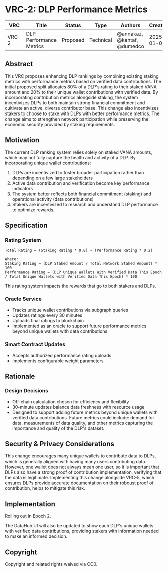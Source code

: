 # VRC-2: DLP Performance Metrics

| VRC   | Title                   | Status | Type      | Authors              | Created    |
|-------|-------------------------|--------|-----------|----------------------|------------|
| VRC-2 | DLP Performance Metrics | Proposed  | Technical | @annakaz, @kahtaf, @dumedco | 2025-01-01 |

## Abstract

This VRC proposes enhancing DLP rankings by combining existing staking metrics with performance metrics based on verified data contributions. The initial proposed split allocates 80% of a DLP's rating to their staked VANA amount and 20% to their unique wallet contributions with verified data. By incorporating contribution metrics alongside staking, the system incentivizes DLPs to both maintain strong financial commitment and cultivate an active, diverse contributor base. This change also incentivizes stakers to choose to stake with DLPs with better performance metrics. The change aims to strengthen network participation while preserving the economic security provided by staking requirements.

## Motivation

The current DLP ranking system relies solely on staked VANA amounts, which may not fully capture the health and activity of a DLP. By incorporating unique wallet contributions:

1. DLPs are incentivized to foster broader participation rather than depending on a few large stakeholders
2. Active data contribution and verification become key performance indicators
3. The system better reflects both financial commitment (staking) and operational activity (data contributions)
4. Stakers are incentivized to research and understand DLP performance to optimize rewards. 

## Specification

### Rating System
```
Total Rating = (Staking Rating * 0.8) + (Performance Rating * 0.2)

Where:
Staking Rating = (DLP Staked Amount / Total Network Staked Amount) * 100
Performance Rating = (DLP Unique Wallets With Verified Data This Epoch / Total Unique Wallets with Verified Data This Epoch) * 100
```

This rating system impacts the rewards that go to both stakers and DLPs. 

### Oracle Service
- Tracks unique wallet contributions via subgraph queries
- Updates ratings every 30 minutes
- Uploads final ratings to blockchain
- Implemented as an oracle to support future performance metrics beyond unique wallets with data contributions

### Smart Contract Updates
- Accepts authorized performance rating uploads
- Implements configurable weight parameters

## Rationale

### Design Decisions
- Off-chain calculation chosen for efficiency and flexibility
- 30-minute updates balance data freshness with resource usage
- Designed to support adding future metrics beyond unique wallets with verified data contributions. Future metrics could include: demand for data, measurements of data quality, and other metrics capturing the importance and quality of the DLP's dataset.

## Security & Privacy Considerations

This change encourages many unique wallets to contribute data to DLPs, which is generally aligned with having many users contributing data. However, one wallet does not always mean one user, so it is important that DLPs also have a strong proof of contribution implementation, verifying that the data is legitimate. Implementing this change alongside VRC-5, which ensures DLPs provide accurate documentation on their roboust proof of contribution, helps to mitigate this risk. 

## Implementation

Rolling out in Epoch 2.

The DataHub UI will also be updated to show each DLP's unique wallets with verified data contributions, providing stakers with information needed to make an informed decision. 

## Copyright

Copyright and related rights waived via CC0.

